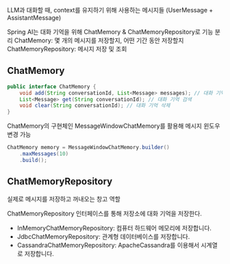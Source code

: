 LLM과 대화할 때, context를 유지하기 위해 사용하는 메시지들 (UserMessage + AssistantMessage)

Spring AI는 대화 기억을 위해 ChatMemory &  ChatMemoryRepository로 기능 분리
ChatMemory: 몇 개의 메시지를 저장할지, 어떤 기간 동안 저장할지
ChatMemoryRepository: 메시지 저장 및 조회

## ChatMemory
```java
public interface ChatMemory {
    void add(String conversationId, List<Message> messages); // 대화 기억 저장
    List<Message> get(String conversationId); // 대화 기억 검색
    void clear(String conversationId); // 대화 기억 삭제
}
```

ChatMemory의 구현체인 MessageWindowChatMemory를 활용해 메시지 윈도우 변경 가능
```java
ChatMemory memory = MessageWindowChatMemory.builder() 
    .maxMessages(10)
    .build();
```
## ChatMemoryRepository
실제로 메시지를 저장하고 꺼내오는 창고 역할

ChatMemoryRepository 인터페이스를 통해 저장소에 대화 기억을 저장한다.
- InMemoryChatMemoryRepository: 컴퓨터 하드웨어 메모리에 저장합니다.
- JdbcChatMemoryRepository: 관계형 데이터베이스를 저장합니다.
- CassandraChatMemoryRepository: ApacheCassandra를 이용해서 시계열로 저장합니다.